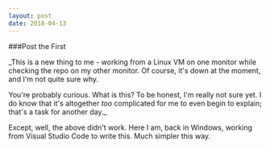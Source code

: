 ```yaml
---
layout: post
date: 2018-04-13
---
```


###Post the First

_This is a new thing to me - working from a Linux VM on one monitor while checking the repo on my other monitor.  Of course, it's down at the moment, and I'm not quite sure why.

You're probably curious.  What is this?  To be honest, I'm really not sure yet.  I do know that it's altogether *too* complicated for me to even begin to explain; that's a task for another day._

Except, well, the above didn't work.  Here I am, back in Windows, working from Visual Studio Code to write this.  Much simpler this way.
